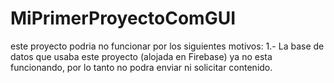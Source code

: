 # MiPrimerProyectoComGUI

este proyecto podria no funcionar por los siguientes motivos:
  1.- La base de datos que usaba este proyecto (alojada en Firebase) ya no esta funcionando, por lo tanto no podra enviar ni solicitar contenido.
